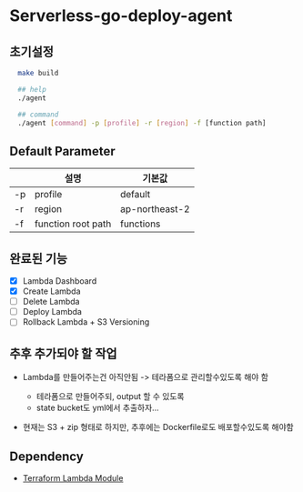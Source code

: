 # Serverless-go-deploy-agent

## 초기설정

```sh
  make build

  ## help
  ./agent

  ## command
  ./agent [command] -p [profile] -r [region] -f [function path]
```

## Default Parameter

|     | 설명               | 기본값         |
| --- | ------------------ | -------------- |
| -p  | profile            | default        |
| -r  | region             | ap-northeast-2 |
| -f  | function root path | functions      |

## 완료된 기능

- [x] Lambda Dashboard
- [x] Create Lambda
- [ ] Delete Lambda
- [ ] Deploy Lambda
- [ ] Rollback Lambda + S3 Versioning

## 추후 추가되야 할 작업

- Lambda를 만들어주는건 아직안됨 -> 테라폼으로 관리할수있도록 해야 함

  - 테라폼으로 만들어주되, output 할 수 있도록
  - state bucket도 yml에서 추출하자...

- 현재는 S3 + zip 형태로 하지만, 추후에는 Dockerfile로도 배포할수있도록 해야함

## Dependency

- <a href="https://registry.terraform.io/modules/zkfmapf123/lambda/lee/latest">Terraform Lambda Module</a>

